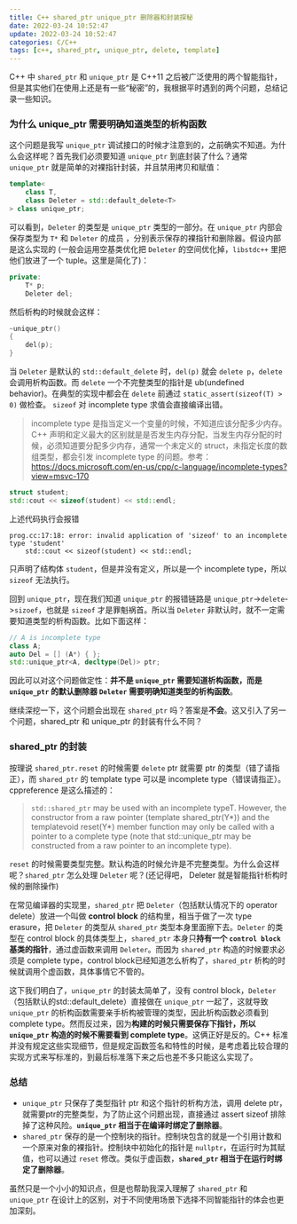 ```yaml
---
title: C++ shared_ptr unique_ptr 删除器和封装探秘
date: 2022-03-24 10:52:47
update: 2022-03-24 10:52:47
categories: C/C++
tags: [c++, shared_ptr, unique_ptr, delete, template]
---
```


C++ 中 `shared_ptr` 和 `unique_ptr` 是 C++11 之后被广泛使用的两个智能指针，但是其实他们在使用上还是有一些“秘密”的，我根据平时遇到的两个问题，总结记录一些知识。

<!-- more -->

### 为什么 unique_ptr 需要明确知道类型的析构函数

这个问题是我写 `unique_ptr` 调试接口的时候才注意到的，之前确实不知道。为什么会这样呢？首先我们必须要知道 `unique_ptr` 到底封装了什么？通常 `unique_ptr` 就是简单的对裸指针封装，并且禁用拷贝和赋值：

```c++
template<
    class T,
    class Deleter = std::default_delete<T>
> class unique_ptr;
```

可以看到，`Deleter` 的类型是 `unique_ptr` 类型的一部分。在 `unique_ptr` 内部会保存类型为 `T*` 和 `Deleter` 的成员 ，分别表示保存的裸指针和删除器。假设内部是这么实现的 (一般会运用空基类优化把 `Deleter` 的空间优化掉，`libstdc++` 里把他们放进了一个 tuple。这里是简化了)：

```c++
private:
    T* p;
    Deleter del;
```

然后析构的时候就会这样：

```c++
~unique_ptr()
{
    del(p);
}
```


当 `Deleter` 是默认的 `std::default_delete` 时，`del(p)` 就会 `delete p`，`delete` 会调用析构函数。而 `delete` 一个不完整类型的指针是 ub(undefined behavior)。在典型的实现中都会在 `delete` 前通过 `static_assert(sizeof(T) > 0)` 做检查。 `sizeof` 对 incomplete type 求值会直接编译出错。

> incomplete type 是指当定义一个变量的时候，不知道应该分配多少内存。C++ 声明和定义最大的区别就是是否发生内存分配，当发生内存分配的时候，必须知道要分配多少内存，通常一个未定义的 struct，未指定长度的数组类型，都会引发 incomplete type 的问题。参考：https://docs.microsoft.com/en-us/cpp/c-language/incomplete-types?view=msvc-170

```c++
struct student;
std::cout << sizeof(student) << std::endl;
```

上述代码执行会报错

```
prog.cc:17:18: error: invalid application of 'sizeof' to an incomplete type 'student'
    std::cout << sizeof(student) << std::endl;
```

只声明了结构体 `student`，但是并没有定义，所以是一个 incomplete type，所以 `sizeof` 无法执行。

回到 `unique_ptr`，现在我们知道 `unique_ptr` 的报错链路是 `unique_ptr`->`delete`->`sizoef`，也就是 `sizeof` 才是罪魁祸首。所以当 `Deleter` 非默认时，就不一定需要知道类型的析构函数。比如下面这样：

```c++
// A is incomplete type
class A;
auto Del = [] (A*) { };
std::unique_ptr<A, decltype(Del)> ptr;
```

因此可以对这个问题做定性：**并不是 `unique_ptr` 需要知道析构函数，而是 `unique_ptr` 的默认删除器 `Deleter` 需要明确知道类型的析构函数**。

继续深挖一下，这个问题会出现在 `shared_ptr` 吗？答案是**不会**。这又引入了另一个问题，shared_ptr 和 unique_ptr 的封装有什么不同？

### shared_ptr 的封装

按理说 `shared_ptr.reset` 的时候需要 `delete` ptr 就需要 ptr 的类型（错了请指正），而 `shared_ptr` 的 template type 可以是 incomplete type（错误请指正）。cppreference 是这么描述的：
> `std::shared_ptr` may be used with an incomplete typeT. However, the constructor from a raw pointer (template<class Y> shared_ptr(Y*)) and the template<class Y>void reset(Y*) member function may only be called with a pointer to a complete type (note that std::unique_ptr may be constructed from a raw pointer to an incomplete type).

`reset` 的时候需要类型完整。默认构造的时候允许是不完整类型。为什么会这样呢？`shared_ptr` 怎么处理 `Deleter` 呢？(还记得吧， Deleter 就是智能指针析构时候的删除操作)

在常见编译器的实现里，`shared_ptr` 把 `Deleter`（包括默认情况下的 operator delete）放进一个叫做 **control block** 的结构里，相当于做了一次 type erasure，把 `Deleter` 的类型从 `shared_ptr` 类型本身里面擦下去。`Deleter` 的类型在 control block 的具体类型上，`shared_ptr` 本身只**持有一个 `control block` 基类的指针**，通过虚函数来调用 `Deleter`。而因为 `shared_ptr` 构造的时候要求必须是 complete type，control block已经知道怎么析构了，`shared_ptr` 析构的时候就调用个虚函数，具体事情它不管的。

这下我们明白了，`unique_ptr` 的封装太简单了，没有 control block，`Deleter`（包括默认的std::default_delete）直接做在 `unique_ptr` 一起了，这就导致 `unique_ptr` 的析构函数需要亲手析构被管理的类型，因此析构函数必须看到 complete type。然而反过来，因为**构建的时候只需要保存下指针，所以 `unique_ptr` 构造的时候不需要看到 complete type**。这俩正好是反的。C++ 标准并没有规定这些实现细节，但是规定函数签名和特性的时候，是考虑着比较合理的实现方式来写标准的，到最后标准落下来之后也差不多只能这么实现了。

### 总结

* `unique_ptr` 只保存了类型指针 ptr 和这个指针的析构方法，调用 delete ptr，就需要ptr的完整类型，为了防止这个问题出现，直接通过 assert sizeof 排除掉了这种风险。**`unique_ptr` 相当于在编译时绑定了删除器**。
* `shared_ptr` 保存的是一个控制块的指针。控制块包含的就是一个引用计数和一个原来对象的裸指针。控制块中初始化的指针是 `nullptr`，在运行时为其赋值，也可以通过 `reset` 修改。类似于虚函数，**`shared_ptr` 相当于在运行时绑定了删除器**。

虽然只是一个小小的知识点，但是也帮助我深入理解了 `shared_ptr` 和 `unique_ptr` 在设计上的区别，对于不同使用场景下选择不同智能指针的体会也更加深刻。

